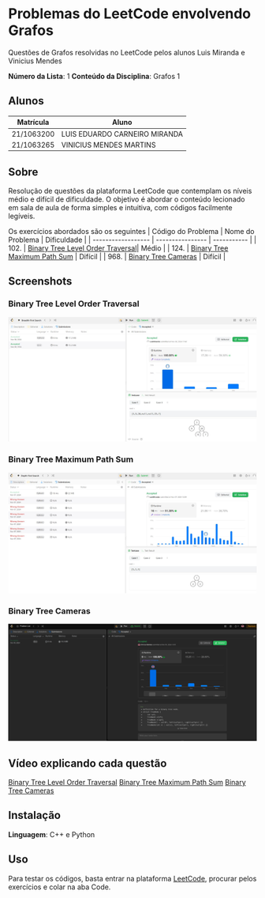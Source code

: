 # Problemas do LeetCode envolvendo Grafos

Questões de Grafos resolvidas no LeetCode pelos alunos Luis Miranda e Vinicius Mendes

**Número da Lista**: 1
**Conteúdo da Disciplina**: Grafos 1

## Alunos
|Matrícula | Aluno |
| -- | -- |
| 21/1063200  |  LUIS EDUARDO CARNEIRO MIRANDA |
| 21/1063265 |  VINICIUS MENDES MARTINS |


## Sobre 
Resolução de questões da plataforma LeetCode que contemplam os níveis médio e difícil de dificuldade.
O objetivo é abordar o conteúdo lecionado em sala de aula de forma simples e intuitiva, com códigos facilmente legíveis.

Os exercícios abordados são os seguintes
| Código do Problema | Nome do Problema | Dificuldade |
| ------------------ | ---------------- | ----------- |
| 102. | [Binary Tree Level Order Traversal](https://leetcode.com/problems/binary-tree-level-order-traversal/description/?envType=problem-list-v2&envId=breadth-first-search)| Médio |
| 124. | [Binary Tree Maximum Path Sum](https://leetcode.com/problems/binary-tree-maximum-path-sum/?envType=problem-list-v2&envId=depth-first-search&difficulty=HARD) | Difícil |
| 968. | [Binary Tree Cameras](https://leetcode.com/problems/binary-tree-cameras/description/?envType=problem-list-v2&envId=depth-first-search&difficulty=HARD) | Difícil |

## Screenshots

### Binary Tree Level Order Traversal
![Binary Tree Level Order Traversal](BFS.JPG)

### Binary Tree Maximum Path Sum
![Binary Tree Maximum Path Sum](DFS-HARD.JPG)

### Binary Tree Cameras
![Binary Tree Cameras](Capturadetelade2024-11-1011-58-15.png)

## Vídeo explicando cada questão

[Binary Tree Level Order Traversal](https://youtu.be/OyWmDNelpIo)
[Binary Tree Maximum Path Sum](https://youtu.be/PVT_6X1uwjs)
[Binary Tree Cameras](https://youtu.be/ZJqXDty2WD0)

## Instalação 
**Linguagem**: C++ e Python

## Uso 
Para testar os códigos, basta entrar na plataforma [LeetCode](https://leetcode.com/), procurar pelos exercícios e colar na aba Code.
